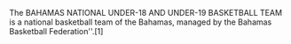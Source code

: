 The BAHAMAS NATIONAL UNDER-18 AND UNDER-19 BASKETBALL TEAM is a national basketball team of the Bahamas, managed by the Bahamas Basketball Federation''.[1]
